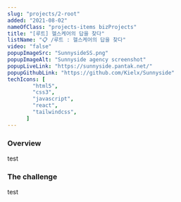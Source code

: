 ```yaml
---
slug: "projects/2-root"
added: "2021-08-02"
nameOfClass: "projects-items bizProjects"
title: "[루트] 헬스케어의 답을 찾다"
listName: "📋 /루트 : 헬스케어의 답을 찾다"
video: "false"
popupImageSrc: "SunnysideSS.png"
popupImageAlt: "Sunnyside agency screenshot"
popupLiveLink: "https://sunnyside.pantak.net/"
popupGithubLink: "https://github.com/Kielx/Sunnyside"
techIcons: [
        "html5",
        "css3",
        "javascript",
        "react",
        "tailwindcss",
      ]
---
```


### Overview
test

### The challenge
test
